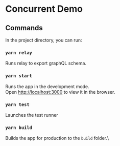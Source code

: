 # Concurrent Demo

## Commands

In the project directory, you can run:

### `yarn relay`

Runs relay to export graphQL schema.

### `yarn start`

Runs the app in the development mode.\
Open [http://localhost:3000](http://localhost:3000) to view it in the browser.

### `yarn test`

Launches the test runner

### `yarn build`

Builds the app for production to the `build` folder.\
